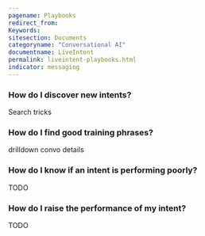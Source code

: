 ```yaml
---
pagename: Playbooks
redirect_from:
Keywords:
sitesection: Documents
categoryname: "Conversational AI"
documentname: LiveIntent
permalink: liveintent-playbooks.html
indicator: messaging
---
```


### How do I discover new intents?

Search tricks

### How do I find good training phrases?

drilldown convo details

### How do I know if an intent is performing poorly?

TODO

### How do I raise the performance of my intent?

TODO